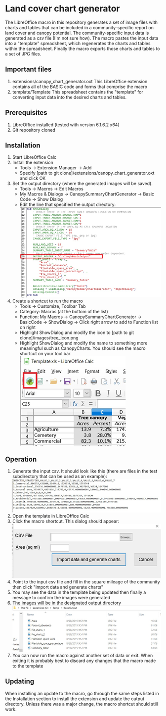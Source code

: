 # Land cover chart generator

The LibreOffice macro in this repository generates a set of image files with charts and tables that can be included in a community-specific report on land cover and canopy potential. The community-specific input data is generated as a csv file (I'm not sure how). The macro pastes the input data into a "template" spreadsheet, which regenerates the charts and tables within the spreadsheet. Finally the macro exports those charts and tables to a set of JPG files. 

## Important files
1. extensions/canopy_chart_generator.oxt  This LibreOffice extension contains all of the BASIC code and forms that comprise the macro
2. template/Template This spreadsheet contains the "template" for converting input data into the desired charts and tables. 

## Prerequisites
1. LibreOffice installed (tested with version 6.1.6.2 x64)
2. Git repository cloned

## Installation
1. Start LibreOffice Calc
2. Install the extension
    - Tools -> Extension Manager -> Add
    - Specify [path to git clone]/extensions/canopy_chart_generator.oxt and click OK
3. Set the output directory (where the generated images will be saved).
    - Tools -> Macros -> Edit Macros
    - My Macros & Dialogs -> CanopySummaryChartGenerator -> Basic Code -> Show Dialog
    - Edit the line that specified the output directory: ![Alt text](/images/screenshot_output_dir.jpg?raw=true "Edit output directory") 
4. Create a shortcut to run the macro
    - Tools -> Customize, Toolbar Tab
    - Category: Macros (at the bottom of the list)
    - Function: My Macros -> CanopySummaryChartGenerator -> BasicCode -> ShowDialog -> Click right arrow to add to Function list on right
    - Highlight ShowDialog and modify the icon to [path to git clone]/images/tree_icon.png
    - Highlight ShowDialog and modify the name to something more meaningful such as CanopyCharts. You should see the macro shortcut on your tool bar ![Alt text](/images/screenshot_tree_icon.jpg?raw=true "Macro shortcut")
    
## Operation
1. Generate the input csv. It should look like this (there are files in the test subdirectory that can be used as an example):
![Alt text](/images/screenshot_input_csv.jpg?raw=true "Input csv file")
2. Open the template in LibreOffice Calc 
3. Click the macro shortcut. This dialog should appear: ![Alt text](/images/screenshot_macro_dialog.jpg?raw=true "Macro dialog")
4. Point to the input csv file and fill in the square mileage of the community then click "Import data and generate charts"
5. You may see the data in the template being updated then finally a message to confirm the images were generated
6. The images will be in the designated output directory ![Alt text](/images/screenshot_output_files.jpg?raw=true "Output files")
7. You can now run the macro against another set of data or exit. When exiting it is probably best to discard any changes that the macro made to the template

## Updating
When installing an update to the macro, go through the same steps listed in the Installation section to install the extension and update the output directory. Unless there was a major change, the macro shortcut should still work. 
